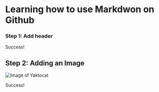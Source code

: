 # Learning how to use Markdwon on Github
### Step 1: Add header
Success!

## Step 2: Adding an Image
![Image of Yaktocat](https://octodex.github.com/images/yaktocat.png)

Success!
